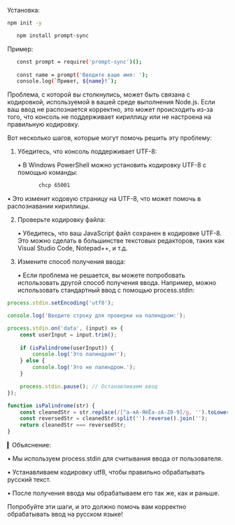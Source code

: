 Установка:
```bash
npm init -y
```
```bash
   npm install prompt-sync
```
Пример:
```bash
   const prompt = require('prompt-sync')();
   
   const name = prompt('Введите ваше имя: ');
   console.log(`Привет, ${name}!`);
```
Проблема, с которой вы столкнулись, может быть связана с кодировкой, используемой в вашей среде выполнения Node.js. Если ваш ввод не распознается корректно, это может происходить из-за того, что консоль не поддерживает кириллицу или не настроена на правильную кодировку.

Вот несколько шагов, которые могут помочь решить эту проблему:

1. Убедитесь, что консоль поддерживает UTF-8:

   • В Windows PowerShell можно установить кодировку UTF-8 с помощью команды:
```bash
          chcp 65001
```

   • Это изменит кодовую страницу на UTF-8, что может помочь в распознавании кириллицы.

2. Проверьте кодировку файла:

   • Убедитесь, что ваш JavaScript файл сохранен в кодировке UTF-8. Это можно сделать в большинстве текстовых редакторов, таких как Visual Studio Code, Notepad++, и т.д.

3. Измените способ получения ввода:

   • Если проблема не решается, вы можете попробовать использовать другой способ получения ввода. Например, можно использовать стандартный ввод с помощью process.stdin:

```javascript
process.stdin.setEncoding('utf8');

console.log('Введите строку для проверки на палиндром:');

process.stdin.on('data', (input) => {
    const userInput = input.trim();
    
    if (isPalindrome(userInput)) {
        console.log('Это палиндром!');
    } else {
        console.log('Это не палиндром.');
    }

    process.stdin.pause(); // Останавливаем ввод
});

function isPalindrome(str) {
    const cleanedStr = str.replace(/[^а-яА-ЯёЁa-zA-Z0-9]/g, '').toLowerCase();
    const reversedStr = cleanedStr.split('').reverse().join('');
    return cleanedStr === reversedStr;
}
```

▎Объяснение:

• Мы используем process.stdin для считывания ввода от пользователя.

• Устанавливаем кодировку utf8, чтобы правильно обрабатывать русский текст.

• После получения ввода мы обрабатываем его так же, как и раньше.

Попробуйте эти шаги, и это должно помочь вам корректно обрабатывать ввод на русском языке!
